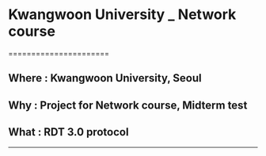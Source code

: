 # Kwangwoon University _ Network course
======================

## Where : Kwangwoon University, Seoul
## Why : Project for Network course, Midterm test
## What : RDT 3.0 protocol

****
